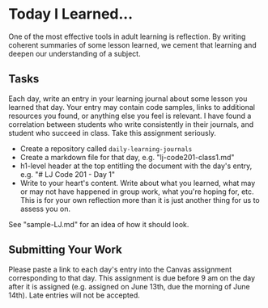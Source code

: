 # Today I Learned...

One of the most effective tools in adult learning is reflection. By writing coherent summaries of some lesson learned, we cement that learning and deepen our understanding of a subject.

## Tasks

Each day, write an entry in your learning journal about some lesson you learned that day. Your entry may contain code samples, links to additional resources you found, or anything else you feel is relevant. I have found a correlation between students who write consistently in their journals, and student who succeed in class. Take this assignment seriously.

- Create a repository called `daily-learning-journals`
- Create a markdown file for that day, e.g. "lj-code201-class1.md"
- h1-level header at the top entitling the document with the day's entry, e.g. "# LJ Code 201 - Day 1"
- Write to your heart's content. Write about what you learned, what may or may not have happened in group work, what you're hoping for, etc. This is for your own reflection more than it is just another thing for us to assess you on.

See "sample-LJ.md" for an idea of how it should look.


## Submitting Your Work

Please paste a link to each day's entry into the Canvas assignment corresponding to that day. This assignment is due before 9 am on the day after it is assigned (e.g. assigned on June 13th, due the morning of June 14th). Late entries will not be accepted.
